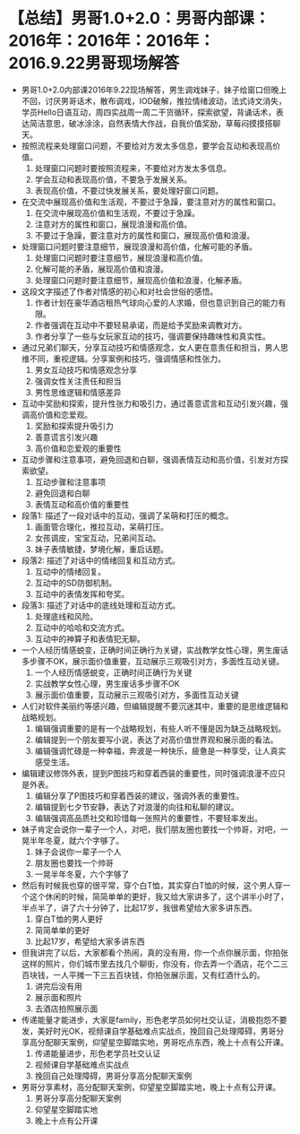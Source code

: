 # 【总结】男哥1.0+2.0：男哥内部课：2016年：2016年：2016年：2016.9.22男哥现场解答

-   男哥1.0+2.0内部课2016年9.22现场解答，男生调戏妹子，妹子给窗口但晚上不回，讨厌男哥话术，散布调戏，IOD破解，推拉情绪波动，法式诗文消失，学员Hello日语互动，周四实战周一周二干货循环，探索欲望，背诵话术，表达简洁意思，破冰涂涂，自然表情大作战，自我价值奖励，草莓闷摸摸搭聊天。
-   按照流程来处理窗口问题，不要给对方发太多信息，要学会互动和表现高价值。
    1.  处理窗口问题时要按照流程来，不要给对方发太多信息。
    2.  学会互动和表现高价值，不要急于发展关系。
    3.  表现高价值，不要过快发展关系，要处理好窗口问题。
-   在交流中展现高价值和生活观，不要过于急躁，要注意对方的属性和窗口。
    1.  在交流中展现高价值和生活观，不要过于急躁。
    2.  注意对方的属性和窗口，展现浪漫和高价值。
    3.  不要过于急躁，要注意对方的属性和窗口，展现高价值和浪漫。
-   处理窗口问题时要注意细节，展现浪漫和高价值，化解可能的矛盾。
    1.  处理窗口问题时要注意细节，展现浪漫和高价值。
    2.  化解可能的矛盾，展现高价值和浪漫。
    3.  处理窗口问题时要注意细节，展现高价值和浪漫，化解矛盾。
-   这段文字描述了作者对情感的初心和对社会世俗的感悟。
    1.  作者计划在豪华酒店租热气球向心爱的人求婚，但也意识到自己的能力有限。
    2.  作者强调在互动中不要轻易承诺，而是给予奖励来调教对方。
    3.  作者分享了一些与女玩家互动的技巧，强调要保持趣味性和真实性。
-   通过兄弟们聊天，分享互动技巧和情感观念，女人更在意责任和担当，男人思维不同，重视逻辑。分享案例和技巧，强调情感和性张力。
    1.  男女互动技巧和情感观念分享
    2.  强调女性关注责任和担当
    3.  男性思维逻辑和情感差异
-   互动中奖励和探索，提升性张力和吸引力，通过善意谎言和互动引发兴趣，强调高价值和恋爱观。
    1.  奖励和探索提升吸引力
    2.  善意谎言引发兴趣
    3.  高价值和恋爱观的重要性
-   互动步骤和注意事项，避免回退和白聊，强调表情互动和高价值，引发对方探索欲望。
    1.  互动步骤和注意事项
    2.  避免回退和白聊
    3.  表情互动和高价值的重要性
-   段落1: 描述了一段对话中的互动，强调了呆萌和打压的概念。
    1.  画面管合理化，推拉互动，呆萌打压。
    2.  女孩调皮，宝宝互动，兄弟间互动。
    3.  妹子表情敏捷，梦境化解，重启话题。
-   段落2: 描述了对话中的情绪回复和互动方式。
    1.  互动中的情绪回复。
    2.  互动中的SD防御机制。
    3.  互动中的表情发挥和夸奖。
-   段落3: 描述了对话中的底线处理和互动方式。
    1.  处理底线和风险。
    2.  互动中的哈哈和交流方式。
    3.  互动中的神算子和表情犯无聊。
-   一个人经历情感蜕变，正确时间正确行为关键，实战教学女性心理，男生废话多步骤不OK，展示面价值重要，互动展示三观吸引对方，多面性互动关键。
    1.  一个人经历情感蜕变，正确时间正确行为关键
    2.  实战教学女性心理，男生废话多步骤不OK
    3.  展示面价值重要，互动展示三观吸引对方，多面性互动关键
-   人们对软件美丽约等感兴趣，但编辑提醒不要沉迷其中，重要的是思维逻辑和战略规划。
    1.  编辑强调重要的是有一个战略规划，有些人听不懂是因为缺乏战略规划。
    2.  编辑提到一个朋友要写小说，表达了对高价值世界观和展示面的看法。
    3.  编辑强调忙碌是一种幸福，奔波是一种快乐，疲惫是一种享受，让人真实感受生活。
-   编辑建议修饰外表，提到P图技巧和穿着西装的重要性，同时强调浪漫不应只是外表。
    1.  编辑分享了P图技巧和穿着西装的建议，强调外表的重要性。
    2.  编辑提到七夕节安静，表达了对浪漫的向往和私聊的建议。
    3.  编辑强调高品质社交和珍惜每一张照片的重要性，不要轻率发出。
-   妹子肯定会说你一辈子一个人，对吧，我们朋友圈也要找一个帅哥，对吧，一晃半年冬夏，就六个字够了。
    1.  妹子会说你一辈子一个人
    2.  朋友圈也要找一个帅哥
    3.  一晃半年冬夏，六个字够了
-   然后有时候我也穿的很平常，穿个白T恤，其实穿白T恤的时候，这个男人穿一个这个休闲的时候，简简单单的更好，我又给大家讲多了，这个讲半小时了，半点半了，讲了六十分钟了，比起17岁，我很希望给大家多讲东西。
    1.  穿白T恤的男人更好
    2.  简简单单的更好
    3.  比起17岁，希望给大家多讲东西
-   但我讲完了以后，大家都看个热闹，真的没有用，你一个点你展示面，你拍张这样的照片，你们城市里去找几个聊街，你没有，你去弄一个酒店，花个二三百块钱，一人平摊一下三五百块钱，你拍张展示面，又有红酒什么的。
    1.  讲完后没有用
    2.  展示面和照片
    3.  去酒店拍照展示面
-   传递能量才能进步，大家是family，形色老学员如何社交认证，消极抱怨不要发，美好时光OK，视频课自学基础难点实战点，挽回自己处理障碍，男哥分享高分配聊天案例，仰望星空脚踏实地，男哥吃点东西，晚上十点有公开课。
    1.  传递能量进步，形色老学员社交认证
    2.  视频课自学基础难点实战点
    3.  挽回自己处理障碍，男哥分享高分配聊天案例
-   男哥分享素材，高分配聊天案例，仰望星空脚踏实地，晚上十点有公开课。
    1.  男哥分享高分配聊天案例
    2.  仰望星空脚踏实地
    3.  晚上十点有公开课